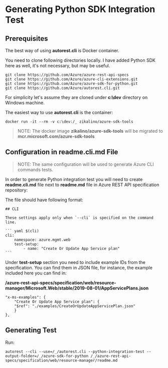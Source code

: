 # Generating Python SDK Integration Test

## Prerequisites

The best way of using **autorest.cli** is Docker container.

You need to clone following directories locally. I have added Python SDK here as well, it's not necessary, but may be useful.

    git clone https://github.com/Azure/azure-rest-api-specs
    git clone https://github.com/Azure/azure-cli-extensions.git
    git clone https://github.com/Azure/azure-sdk-for-python.git
    git clone https://github.com/Azure/autorest.cli.git

For simplicity let's assume they are cloned under **c:\dev** directory on Windows machine.

The easiest way to use **autorest.cli** is the container:

    docker run -it --rm -v c:\dev:/_ zikalino/azure-sdk-tools

>NOTE: The docker image **zikalino/azure-sdk-tools** will be migrated to **mcr.microsoft.com/azure-sdk-tools**

## Configuration in **readme.cli.md** File

>NOTE: The same configuration will be used to generate Azure CLI commands tests.

In order to generate Python integration test you will need to create **readme.cli.md** file next to **readme.md** file in Azure REST API specification repository:

The file should have following format:

    ## CLI

    These settings apply only when `--cli` is specified on the command line.

    ``` yaml $(cli)
    cli:
        namespace: azure.mgmt.web
        test-setup:
            - name: "Create Or Update App Service plan"
    ```

Under **test-setup** section you need to include example IDs from the specification. You can find them in JSON file, for instance, the example included here you can find in:

**/azure-rest-api-specs/specification/web/resource-manager/Microsoft.Web/stable/2019-08-01/AppServicePlans.json**

    "x-ms-examples": {
        "Create Or Update App Service plan": {
        "$ref": "./examples/CreateOrUpdateAppServicePlan.json"
        }
    },

## Generating Test

Run:

    autorest --cli --use=/_/autorest.cli --python-integration-test --output-folder=/_/azure-sdk-for-python /_/azure-rest-api-specs/specification/web/resource-manager/readme.md


